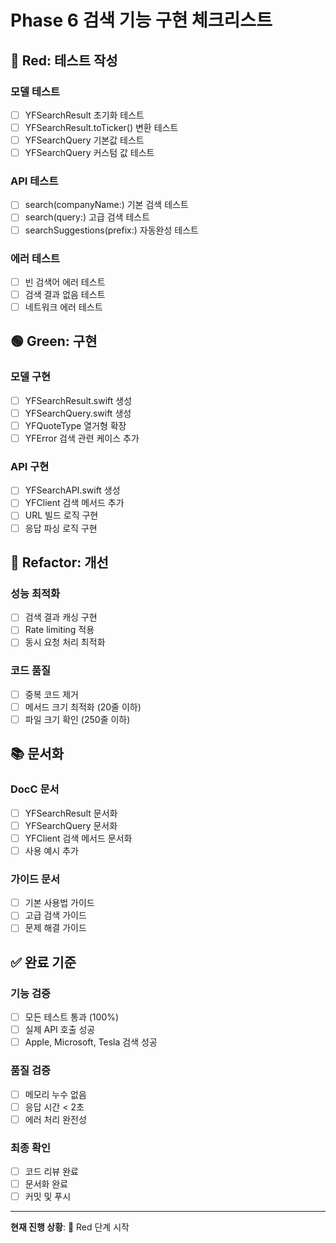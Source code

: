 # Phase 6 검색 기능 구현 체크리스트

## 🔴 Red: 테스트 작성

### 모델 테스트
- [ ] YFSearchResult 초기화 테스트
- [ ] YFSearchResult.toTicker() 변환 테스트
- [ ] YFSearchQuery 기본값 테스트
- [ ] YFSearchQuery 커스텀 값 테스트

### API 테스트
- [ ] search(companyName:) 기본 검색 테스트
- [ ] search(query:) 고급 검색 테스트
- [ ] searchSuggestions(prefix:) 자동완성 테스트

### 에러 테스트
- [ ] 빈 검색어 에러 테스트
- [ ] 검색 결과 없음 테스트
- [ ] 네트워크 에러 테스트

## 🟢 Green: 구현

### 모델 구현
- [ ] YFSearchResult.swift 생성
- [ ] YFSearchQuery.swift 생성
- [ ] YFQuoteType 열거형 확장
- [ ] YFError 검색 관련 케이스 추가

### API 구현
- [ ] YFSearchAPI.swift 생성
- [ ] YFClient 검색 메서드 추가
- [ ] URL 빌드 로직 구현
- [ ] 응답 파싱 로직 구현

## 🔵 Refactor: 개선

### 성능 최적화
- [ ] 검색 결과 캐싱 구현
- [ ] Rate limiting 적용
- [ ] 동시 요청 처리 최적화

### 코드 품질
- [ ] 중복 코드 제거
- [ ] 메서드 크기 최적화 (20줄 이하)
- [ ] 파일 크기 확인 (250줄 이하)

## 📚 문서화

### DocC 문서
- [ ] YFSearchResult 문서화
- [ ] YFSearchQuery 문서화
- [ ] YFClient 검색 메서드 문서화
- [ ] 사용 예시 추가

### 가이드 문서
- [ ] 기본 사용법 가이드
- [ ] 고급 검색 가이드
- [ ] 문제 해결 가이드

## ✅ 완료 기준

### 기능 검증
- [ ] 모든 테스트 통과 (100%)
- [ ] 실제 API 호출 성공
- [ ] Apple, Microsoft, Tesla 검색 성공

### 품질 검증
- [ ] 메모리 누수 없음
- [ ] 응답 시간 < 2초
- [ ] 에러 처리 완전성

### 최종 확인
- [ ] 코드 리뷰 완료
- [ ] 문서화 완료
- [ ] 커밋 및 푸시

---

**현재 진행 상황**: 🔴 Red 단계 시작